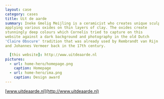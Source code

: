 ```yaml
---
layout: case
category: cases
title: Uit de aarde
summary: Ineke Gmelig Meijling is a ceramicist who creates unique sculptures by
applying various oxides on thin layers of clay. The oxides create
stunningly deep colours which Cornelis tried to capture on this
website against a dark background and photography in the old Dutch
'Claire Obscure' tradition that was already used by Rembrandt van Rijn
and Johannes Vermeer back in the 17th century.

  [this website]: http://www.uitdeaarde.nl 
pictures:
  - url: home-hero/homepage.png
    caption: Homepage
  - url: home-hero/ima.png
    caption: Design award
---
```


  [www.uitdeaarde.nl](http://www.uitdeaarde.nl)